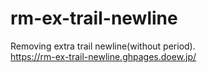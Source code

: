 # rm-ex-trail-newline
Removing extra trail newline(without period).  
https://rm-ex-trail-newline.ghpages.doew.jp/
